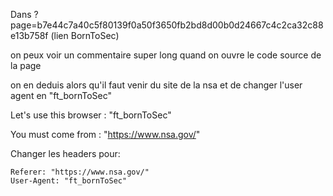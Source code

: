 Dans ?page=b7e44c7a40c5f80139f0a50f3650fb2bd8d00b0d24667c4c2ca32c88e13b758f (lien BornToSec)

on peux voir un commentaire super long quand on ouvre le code source de la page

on en deduis alors qu'il faut venir du site de la nsa et de changer l'user agent en "ft_bornToSec"


Let's use this browser : "ft_bornToSec"

You must come from : "https://www.nsa.gov/"

Changer les headers pour:

```
Referer: "https://www.nsa.gov/"
User-Agent: "ft_bornToSec"
```

